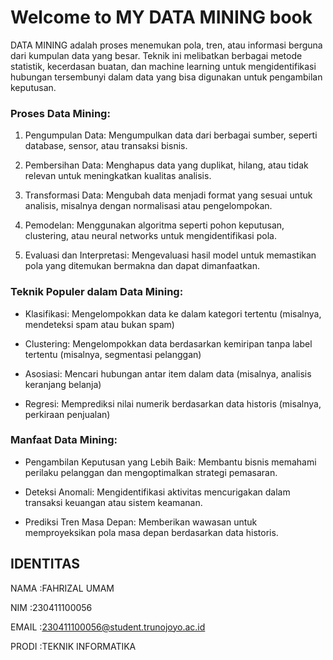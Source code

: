 # Welcome to MY DATA MINING book
DATA MINING adalah  proses menemukan pola, tren, atau informasi berguna dari kumpulan data yang besar. Teknik ini melibatkan berbagai metode statistik, kecerdasan buatan, dan machine learning untuk mengidentifikasi hubungan tersembunyi dalam data yang bisa digunakan untuk pengambilan keputusan.

### **Proses Data Mining:**

1. Pengumpulan Data: Mengumpulkan data dari berbagai sumber, seperti database, sensor, atau transaksi bisnis.

2. Pembersihan Data: Menghapus data yang duplikat, hilang, atau tidak relevan untuk meningkatkan kualitas analisis.

3. Transformasi Data: Mengubah data menjadi format yang sesuai untuk analisis, misalnya dengan normalisasi atau pengelompokan.

4. Pemodelan: Menggunakan algoritma seperti pohon keputusan, clustering, atau neural networks untuk mengidentifikasi pola.

5. Evaluasi dan Interpretasi: Mengevaluasi hasil model untuk memastikan pola yang ditemukan bermakna dan dapat dimanfaatkan.

### **Teknik Populer dalam Data Mining:**

- Klasifikasi: Mengelompokkan data ke dalam kategori tertentu (misalnya, mendeteksi spam atau bukan spam)

- Clustering: Mengelompokkan data berdasarkan kemiripan tanpa label tertentu (misalnya, segmentasi pelanggan)

- Asosiasi: Mencari hubungan antar item dalam data (misalnya, analisis keranjang belanja)

- Regresi: Memprediksi nilai numerik berdasarkan data historis (misalnya, perkiraan penjualan)

###  **Manfaat Data Mining:**

- Pengambilan Keputusan yang Lebih Baik: Membantu bisnis memahami perilaku pelanggan dan mengoptimalkan strategi pemasaran.

- Deteksi Anomali: Mengidentifikasi aktivitas mencurigakan dalam transaksi keuangan atau sistem keamanan.

- Prediksi Tren Masa Depan: Memberikan wawasan untuk memproyeksikan pola masa depan berdasarkan data historis.

## IDENTITAS
NAMA    :FAHRIZAL UMAM

NIM     :230411100056

EMAIL   :230411100056@student.trunojoyo.ac.id

PRODI   :TEKNIK INFORMATIKA  

```{tableofcontents}
```
